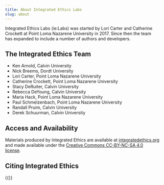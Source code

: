 ```yaml
---
title: About Integrated Ethics Labs
slug: about
---
```


Integrated Ethics Labs (ie:Labs) was started by Lori Carter and Catherine Crockett at
Point Loma Nazarene University in 2017. Since then the team has expanded to
include a number of authors and developers.

## The Integrated Ethics Team

* Ken Arnold, Calvin University
* Nick Breems, Dordt University
* Lori Carter, Point Loma Nazarene University
* Catherine Crockett, Point Loma Nazarene University
* Stacy DeRuiter, Calvin University
* Rebecca DeYoung, Calvin University
* Maria Hack, Point Loma Nazarene University
* Paul Schmelzenbach, Point Loma Nazarene University
* Randall Pruim, Calvin University
* Derek Schuurman, Calvin University

## Access and Availability

Materials produced by Integrated Ethics are available at 
[integratedethics.org](https://integratedethics.org) and made available
under the [Creative Commons CC-BY-NC-SA 4.0 license](https://creativecommons.org/licenses/by-nc-sa/4.0/).

## Citing Integrated Ethics

{{<ie-cite>}}